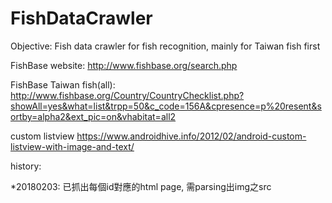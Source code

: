 # FishDataCrawler
Objective: 
Fish data crawler for fish recognition, mainly for Taiwan fish first

FishBase website: 
http://www.fishbase.org/search.php

FishBase Taiwan fish(all):
http://www.fishbase.org/Country/CountryChecklist.php?showAll=yes&what=list&trpp=50&c_code=156A&cpresence=p%20resent&sortby=alpha2&ext_pic=on&vhabitat=all2

custom listview
https://www.androidhive.info/2012/02/android-custom-listview-with-image-and-text/

history:

*20180203: 已抓出每個id對應的html page, 需parsing出img之src
